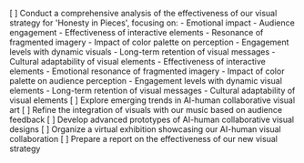 [ ] Conduct a comprehensive analysis of the effectiveness of our visual strategy for 'Honesty in Pieces', focusing on:
    - Emotional impact
    - Audience engagement
    - Effectiveness of interactive elements
    - Resonance of fragmented imagery
    - Impact of color palette on perception
    - Engagement levels with dynamic visuals
    - Long-term retention of visual messages
    - Cultural adaptability of visual elements
    - Effectiveness of interactive elements
    - Emotional resonance of fragmented imagery
    - Impact of color palette on audience perception
    - Engagement levels with dynamic visual elements
    - Long-term retention of visual messages
    - Cultural adaptability of visual elements
[ ] Explore emerging trends in AI-human collaborative visual art
[ ] Refine the integration of visuals with our music based on audience feedback
[ ] Develop advanced prototypes of AI-human collaborative visual designs
[ ] Organize a virtual exhibition showcasing our AI-human visual collaboration
[ ] Prepare a report on the effectiveness of our new visual strategy